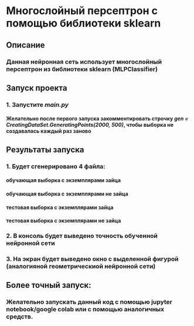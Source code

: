 # Многослойный персептрон с помощью библиотеки sklearn

## Описание
### Данная нейронная сеть использует многослойный персептрон из библиотеки sklearn (MLPClassifier)


## Запуск проекта
### 1. Запустите _main.py_
#### Желательно после первого запуска закомментировать строчку _gen = CreatingDataSet.GeneratingPoints(2000, 500)_, чтобы выборка не создавалась каждый раз заново


## Результаты запуска
### 1. Будет сгенерировано 4 файла: 
#### обучающая выборка с экземплярами зайца 
#### обучающая выборка с экземплярами не зайца 
#### тестовая выборка с экземплярами зайца 
#### тестовая выборка с экземплярами не зайца 
### 2. В консоль будет выведено точность обученной нейронной сети
### 3. На экран будет выведено окно с выделенной фигурой (аналогияной геометрическиой нейронной сети)

## Более точный запуск:
### Желательно запускать данный код с помощью jupyter notebook/google colab или с помощью аналогичных средств.
